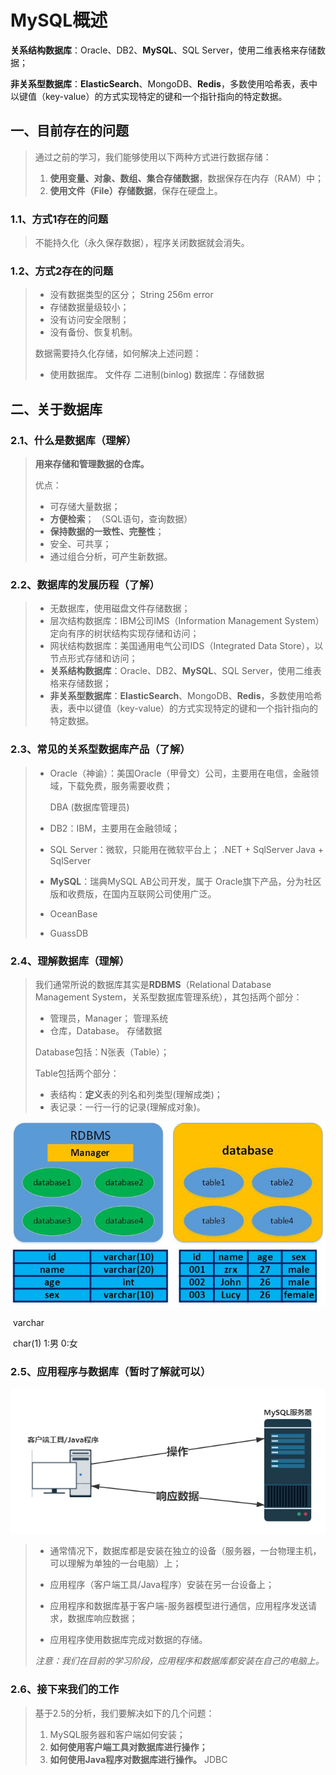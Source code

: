 # MySQL概述
**关系结构数据库**：Oracle、DB2、**MySQL**、SQL Server，使用二维表格来存储数据；

**非关系型数据库**：**ElasticSearch**、MongoDB、**Redis**，多数使用哈希表，表中以键值（key-value）的方式实现特定的键和一个指针指向的特定数据。

## 一、目前存在的问题

> 通过之前的学习，我们能够使用以下两种方式进行数据存储：
>
> 1. **使用变量、对象、数组、集合存储数据**，数据保存在内存（RAM）中；
> 2. **使用文件（File）存储数据**，保存在硬盘上。

### 1.1、方式1存在的问题

> 不能持久化（永久保存数据），程序关闭数据就会消失。

### 1.2、方式2存在的问题

> * 没有数据类型的区分；  String        256m         error         
> * 存储数据量级较小；
> * 没有访问安全限制；  
> * 没有备份、恢复机制。
> 
> 数据需要持久化存储，如何解决上述问题：
> 
> * 使用数据库。   文件存 二进制(binlog)      数据库：存储数据

## 二、关于数据库

### 2.1、什么是数据库（理解）

> **用来存储和管理数据的仓库。**
>
> 优点：
>
> * 可存储大量数据；                                     
> * **方便检索**；   （SQL语句，查询数据）   
> * **保持数据的一致性、完整性**；   
> * 安全、可共享；  
> * 通过组合分析，可产生新数据。

### 2.2、数据库的发展历程（了解）

> * 无数据库，使用磁盘文件存储数据；
> * 层次结构数据库：IBM公司IMS（Information Management System）定向有序的树状结构实现存储和访问；
> * 网状结构数据库：美国通用电气公司IDS（Integrated Data Store），以节点形式存储和访问；
> * **关系结构数据库**：Oracle、DB2、**MySQL**、SQL Server，使用二维表格来存储数据；
> * **非关系型数据库**：**ElasticSearch**、MongoDB、**Redis**，多数使用哈希表，表中以键值（key-value）的方式实现特定的键和一个指针指向的特定数据。
### 2.3、常见的关系型数据库产品（了解）

> * Oracle（神谕）：美国Oracle（甲骨文）公司，主要用在电信，金融领域，下载免费，服务需要收费；
>
>     DBA (数据库管理员)
>
> * DB2：IBM，主要用在金融领域；
>
> * SQL Server：微软，只能用在微软平台上；   .NET  + SqlServer    Java + SqlServer
>
> * **MySQL**：瑞典MySQL AB公司开发，属于 Oracle旗下产品，分为社区版和收费版，在国内互联网公司使用广泛。
>
> * OceanBase
>
> * GuassDB

### 2.4、理解数据库（理解）

>  我们通常所说的数据库其实是**RDBMS**（Relational Database Management System，关系型数据库管理系统），其包括两个部分：
>
> * 管理员，Manager；    管理系统
> * 仓库，Database。      存储数据
> 
> Database包括：N张表（Table）；
>
> Table包括两个部分：
>
> * 表结构：**定义**表的列名和列类型(理解成类)；
> * 表记录：一行一行的记录(理解成对象)。

![](./_pic/28.jpg ":size=70%")

​                                                               varchar 

​                                                               char(1)  1:男    0:女

### 2.5、应用程序与数据库（暂时了解就可以）

![](./_pic/28.png)

> * 通常情况下，数据库都是安装在独立的设备（服务器，一台物理主机，可以理解为单独的一台电脑）上；
>
> * 应用程序（客户端工具/Java程序）安装在另一台设备上；
>
> * 应用程序和数据库基于客户端-服务器模型进行通信，应用程序发送请求，数据库响应数据；
>
> * 应用程序使用数据库完成对数据的存储。
>
> *注意：我们在目前的学习阶段，应用程序和数据库都安装在自己的电脑上。*

### 2.6、接下来我们的工作

> 基于2.5的分析，我们要解决如下的几个问题：
>
> 1. MySQL服务器和客户端如何安装；
> 2. **如何使用客户端工具对数据库进行操作；**
> 3. **如何使用Java程序对数据库进行操作。** JDBC

